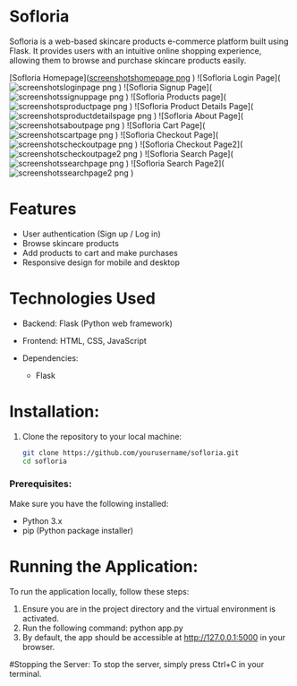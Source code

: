 # Sofloria

Sofloria is a web-based skincare products e-commerce platform built using Flask. It provides users with an intuitive online shopping experience, allowing them to browse and purchase skincare products easily.

[Sofloria Homepage]([screenshotshomepage png](https://github.com/user-attachments/assets/c97aeb54-bae5-44ed-9609-c19c18220ed9)
)
![Sofloria Login Page](![screenshotsloginpage png](https://github.com/user-attachments/assets/b2e6dd7b-3752-4cdc-bd91-de2ea513ebef)
)
![Sofloria Signup Page](![screenshotssignuppage png](https://github.com/user-attachments/assets/2b52b594-5ab2-464c-8304-042e54ed5d81)
)
![Sofloria Products page](![screenshotsproductpage png](https://github.com/user-attachments/assets/fbea4f25-a8be-4f6c-8162-7561fa7aa9b8)
)
![Sofloria Product Details Page](![screenshotsproductdetailspage png](https://github.com/user-attachments/assets/bd9b4f21-4d7e-4d88-8a81-97ec18e5c3c0)
)
![Sofloria About Page](![screenshotsaboutpage png](https://github.com/user-attachments/assets/ca6e6c42-e258-4ded-9d4b-dabc696dd74f)
)
![Sofloria Cart Page](![screenshotscartpage png](https://github.com/user-attachments/assets/f476ba14-f16d-4d4b-ac82-6090ce42d704)
)
![Sofloria Checkout Page](![screenshotscheckoutpage png](https://github.com/user-attachments/assets/49d16662-acdb-433c-becf-c5c55ea363b1)
)
![Sofloria Checkout Page2](![screenshotscheckoutpage2 png](https://github.com/user-attachments/assets/d21a94a1-a288-49ea-b029-bce0ec169a3f)
)
![Sofloria Search Page](![screenshotssearchpage png](https://github.com/user-attachments/assets/f6082d96-8cf1-4d57-a825-5a1e9a633a9b)
)
![Sofloria Search Page2](![screenshotssearchpage2 png](https://github.com/user-attachments/assets/dc847d28-e773-4008-b8aa-f719d9582a60)
)
# Features
- User authentication (Sign up / Log in)
- Browse skincare products 
- Add products to cart and make purchases
- Responsive design for mobile and desktop

# Technologies Used
- Backend: Flask (Python web framework)
- Frontend: HTML, CSS, JavaScript

- Dependencies:
  - Flask

# Installation:
1. Clone the repository to your local machine:
   ```bash
   git clone https://github.com/yourusername/sofloria.git
   cd sofloria

### Prerequisites:
Make sure you have the following installed:
- Python 3.x
- pip (Python package installer)

# Running the Application:
To run the application locally, follow these steps:

1. Ensure you are in the project directory and the virtual environment is activated.
2. Run the following command:
python app.py
3. By default, the app should be accessible at http://127.0.0.1:5000 in your browser.

#Stopping the Server:
To stop the server, simply press Ctrl+C in your terminal.
